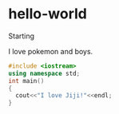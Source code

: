 # hello-world
Starting

I love pokemon and boys.
```c++
#include <iostream>
using namespace std;
int main()
{
  cout<<"I love Jiji!"<<endl;
}
